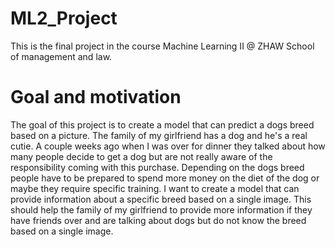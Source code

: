 # ML2_Project
This is the final project in the course Machine Learning II @ ZHAW School of management and law.

# Goal and motivation
The goal of this project is to create a model that can predict a dogs breed based on a picture. The family of my girlfriend
has a dog and he's a real cutie. A couple weeks ago when I was over for dinner they talked about how many people decide to
get a dog but are not really aware of the responsibility coming with this purchase. Depending on the dogs breed people have to 
be prepared to spend more money on the diet of the dog or maybe they require specific training. I want to create a model that can
provide information about a specific breed based on a single image. This should help the family of my girlfriend to provide
more information if they have friends over and are talking about dogs but do not know the breed based on a single image.
